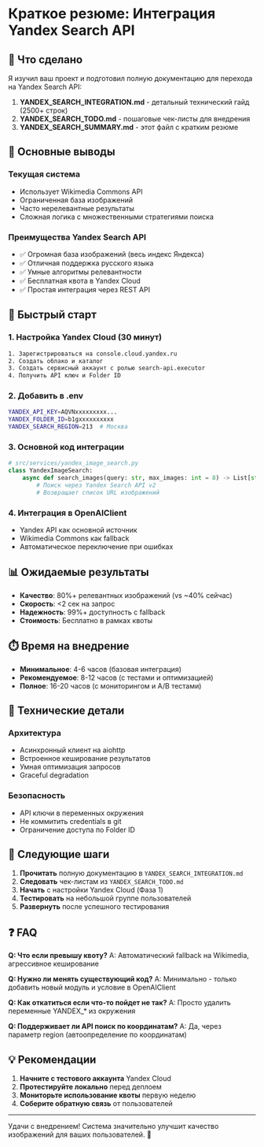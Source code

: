 # Краткое резюме: Интеграция Yandex Search API

## 📌 Что сделано

Я изучил ваш проект и подготовил полную документацию для перехода на Yandex Search API:

1. **YANDEX_SEARCH_INTEGRATION.md** - детальный технический гайд (2500+ строк)
2. **YANDEX_SEARCH_TODO.md** - пошаговые чек-листы для внедрения
3. **YANDEX_SEARCH_SUMMARY.md** - этот файл с кратким резюме

## 🎯 Основные выводы

### Текущая система
- Использует Wikimedia Commons API
- Ограниченная база изображений  
- Часто нерелевантные результаты
- Сложная логика с множественными стратегиями поиска

### Преимущества Yandex Search API
- ✅ Огромная база изображений (весь индекс Яндекса)
- ✅ Отличная поддержка русского языка
- ✅ Умные алгоритмы релевантности
- ✅ Бесплатная квота в Yandex Cloud
- ✅ Простая интеграция через REST API

## 🚀 Быстрый старт

### 1. Настройка Yandex Cloud (30 минут)
```bash
1. Зарегистрироваться на console.cloud.yandex.ru
2. Создать облако и каталог
3. Создать сервисный аккаунт с ролью search-api.executor
4. Получить API ключ и Folder ID
```

### 2. Добавить в .env
```bash
YANDEX_API_KEY=AQVNxxxxxxxxx...
YANDEX_FOLDER_ID=b1gxxxxxxxxxx
YANDEX_SEARCH_REGION=213  # Москва
```

### 3. Основной код интеграции
```python
# src/services/yandex_image_search.py
class YandexImageSearch:
    async def search_images(query: str, max_images: int = 8) -> List[str]:
        # Поиск через Yandex Search API v2
        # Возвращает список URL изображений
```

### 4. Интеграция в OpenAIClient
- Yandex API как основной источник
- Wikimedia Commons как fallback
- Автоматическое переключение при ошибках

## 📊 Ожидаемые результаты

- **Качество**: 80%+ релевантных изображений (vs ~40% сейчас)
- **Скорость**: <2 сек на запрос
- **Надежность**: 99%+ доступность с fallback
- **Стоимость**: Бесплатно в рамках квоты

## ⏱️ Время на внедрение

- **Минимальное**: 4-6 часов (базовая интеграция)
- **Рекомендуемое**: 8-12 часов (с тестами и оптимизацией)
- **Полное**: 16-20 часов (с мониторингом и A/B тестами)

## 🔧 Технические детали

### Архитектура
- Асинхронный клиент на aiohttp
- Встроенное кеширование результатов
- Умная оптимизация запросов
- Graceful degradation

### Безопасность
- API ключи в переменных окружения
- Не коммитить credentials в git
- Ограничение доступа по Folder ID

## 📝 Следующие шаги

1. **Прочитать** полную документацию в `YANDEX_SEARCH_INTEGRATION.md`
2. **Следовать** чек-листам из `YANDEX_SEARCH_TODO.md`
3. **Начать** с настройки Yandex Cloud (Фаза 1)
4. **Тестировать** на небольшой группе пользователей
5. **Развернуть** после успешного тестирования

## ❓ FAQ

**Q: Что если превышу квоту?**
A: Автоматический fallback на Wikimedia, агрессивное кеширование

**Q: Нужно ли менять существующий код?**
A: Минимально - только добавить новый модуль и условие в OpenAIClient

**Q: Как откатиться если что-то пойдет не так?**
A: Просто удалить переменные YANDEX_* из окружения

**Q: Поддерживает ли API поиск по координатам?**
A: Да, через параметр region (автоопределение по координатам)

## 💡 Рекомендации

1. **Начните с тестового аккаунта** Yandex Cloud
2. **Протестируйте локально** перед деплоем
3. **Мониторьте использование квоты** первую неделю
4. **Соберите обратную связь** от пользователей

---

Удачи с внедрением! Система значительно улучшит качество изображений для ваших пользователей. 🚀
